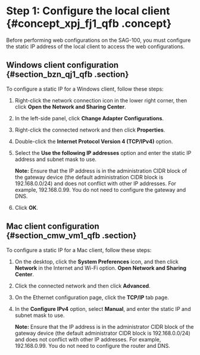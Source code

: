 # Step 1: Configure the local client {#concept_xpj_fj1_qfb .concept}

Before performing web configurations on the SAG-100, you must configure the static IP address of the local client to access the web configurations.

## Windows client configuration {#section_bzn_qj1_qfb .section}

To configure a static IP for a Windows client, follow these steps:

1.  Right-click the network connection icon in the lower right corner, then click **Open the Network and Sharing Center**.
2.  In the left-side panel, click **Change Adapter Configurations**.
3.  Right-click the connected network and then click **Properties**.
4.  Double-click the **Internet Protocol Version 4 \(TCP/IPv4\)** option.
5.  Select the **Use the following IP addresses** option and enter the static IP address and subnet mask to use.

    **Note:** Ensure that the IP address is in the administration CIDR block of the gateway device \(the default administration CIDR block is 192.168.0.0/24\) and does not conflict with other IP addresses. For example, 192.168.0.99. You do not need to configure the gateway and DNS.

6.  Click **OK**.

## Mac client configuration {#section_cmw_vm1_qfb .section}

To configure a static IP for a Mac client, follow these steps:

1.  On the desktop, click the **System Preferences** icon, and then click **Network** in the Internet and Wi-Fi option. **Open Network and Sharing Center**.
2.  Click the connected network and then click **Advanced**.
3.  On the Ethernet configuration page, click the **TCP/IP** tab page.
4.  In the **Configure IPv4** option, select **Manual**, and enter the static IP and subnet mask to use.

    **Note:** Ensure that the IP address is in the administrator CIDR block of the gateway device \(the default administrator CIDR block is 192.168.0.0/24\) and does not conflict with other IP addresses. For example, 192.168.0.99. You do not need to configure the router and DNS.


